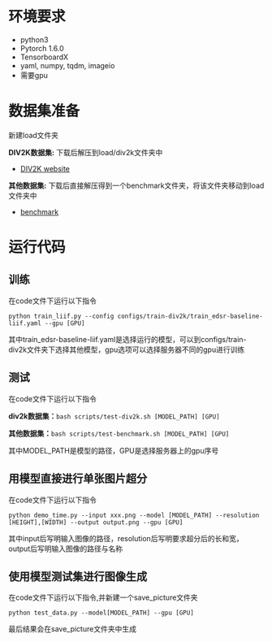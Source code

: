 # 环境要求 #
* python3
* Pytorch 1.6.0
* TensorboardX
* yaml, numpy, tqdm, imageio
* 需要gpu

# 数据集准备 #

新建load文件夹

__DIV2K数据集:__  下载后解压到load/div2k文件夹中
* [DIV2K website](https://data.vision.ee.ethz.ch/cvl/DIV2K)

__其他数据集:__ 下载后直接解压得到一个benchmark文件夹，将该文件夹移动到load文件夹中
* [benchmark](https://cv.snu.ac.kr/research/EDSR/benchmark.tar)

# 运行代码 #

## 训练 ##

在code文件下运行以下指令

`python train_liif.py --config configs/train-div2k/train_edsr-baseline-liif.yaml --gpu [GPU] ` 

其中train_edsr-baseline-liif.yaml是选择运行的模型，可以到configs/train-div2k文件夹下选择其他模型，gpu选项可以选择服务器不同的gpu进行训练

## 测试 ##

在code文件下运行以下指令

__div2k数据集：__`bash scripts/test-div2k.sh [MODEL_PATH] [GPU]`

__其他数据集：__`bash scripts/test-benchmark.sh [MODEL_PATH] [GPU]`

其中MODEL_PATH是模型的路径，GPU是选择服务器上的gpu序号

## 用模型直接进行单张图片超分 ##

在code文件下运行以下指令

`python demo_time.py --input xxx.png --model [MODEL_PATH] --resolution [HEIGHT],[WIDTH] --output output.png --gpu [GPU]`

其中input后写明输入图像的路径，resolution后写明要求超分后的长和宽，output后写明输入图像的路径与名称

## 使用模型测试集进行图像生成 ##

在code文件下运行以下指令,并新建一个save_picture文件夹

`python test_data.py --model[MODEL_PATH] --gpu [GPU]`

最后结果会在save_picture文件夹中生成

